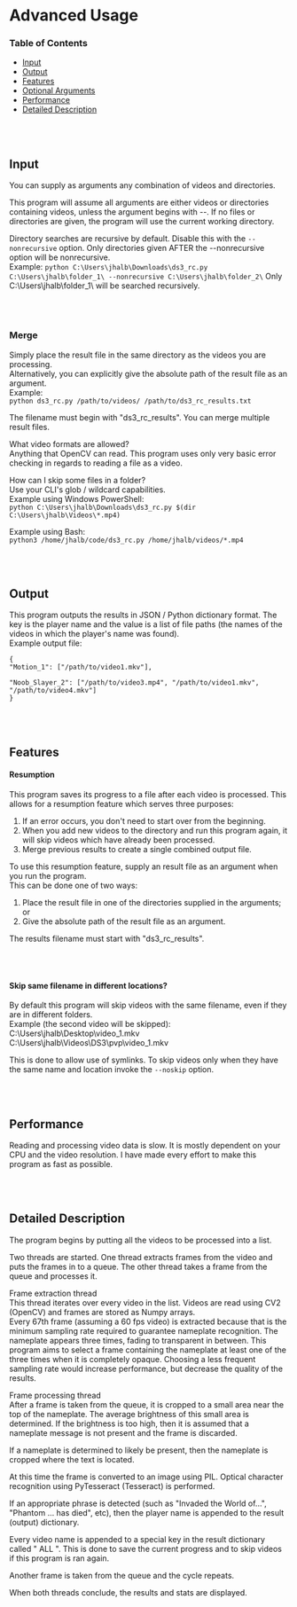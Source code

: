 # Advanced Usage

### Table of Contents
* [Input](#Input)
* [Output](#Output)
* [Features](#Features)
* [Optional Arguments](#Optional-Arguments)
* [Performance](#Performance)
* [Detailed Description](#Detailed-Description)


<br/><br/>
## Input
You can supply as arguments any combination of videos and directories.

This program will assume all arguments are either videos or directories containing videos, unless the argument begins with --.
If no files or directories are given, the program will use the current working directory.

Directory searches are recursive by default. Disable this with the `--nonrecursive` option.
Only directories given AFTER the --nonrecursive option will be nonrecursive.\
Example:
`python C:\Users\jhalb\Downloads\ds3_rc.py C:\Users\jhalb\folder_1\ --nonrecursive C:\Users\jhalb\folder_2\`
Only C:\Users\jhalb\folder_1\ will be searched recursively.


<br/><br/>
### Merge
Simply place the result file in the same directory as the videos you are processing.\
Alternatively, you can explicitly give the absolute path of the result file as an argument.\
Example:\
`python ds3_rc.py /path/to/videos/ /path/to/ds3_rc_results.txt`

The filename must begin with "ds3_rc_results".
You can merge multiple result files.



What video formats are allowed?\
Anything that OpenCV can read. This program uses only very basic error checking in regards to reading a file as a video.


How can I skip some files in a folder?\
Use your CLI's glob / wildcard capabilities.\
Example using Windows PowerShell:\
`python C:\Users\jhalb\Downloads\ds3_rc.py $(dir C:\Users\jhalb\Videos\*.mp4)`

Example using Bash:\
`python3 /home/jhalb/code/ds3_rc.py /home/jhalb/videos/*.mp4`


<br/><br/>
## Output
This program outputs the results in JSON / Python dictionary format. The key is the player name and the value is a list of file paths (the names of the videos in which the player's name was found).\
Example output file:
```
{
"Motion_1": ["/path/to/video1.mkv"],

"Noob_Slayer_2": ["/path/to/video3.mp4", "/path/to/video1.mkv", "/path/to/video4.mkv"]
}
```


<br/><br/>
## Features

#### Resumption
This program saves its progress to a file after each video is processed. This allows for a resumption feature which serves three purposes:
1. If an error occurs, you don't need to start over from the beginning.
2. When you add new videos to the directory and run this program again, it will skip videos which have already been processed.
3. Merge previous results to create a single combined output file.

To use this resumption feature, supply an result file as an argument when you run the program.\
This can be done one of two ways:
1. Place the result file in one of the directories supplied in the arguments; or
2. Give the absolute path of the result file as an argument.

The results filename must start with "ds3_rc_results".


<br/><br/>
#### Skip same filename in different locations?
By default this program will skip videos with the same filename, even if they are in different folders.\
Example (the second video will be skipped):\
C:\Users\jhalb\Desktop\video_1.mkv\
C:\Users\jhalb\Videos\DS3\pvp\video_1.mkv	

This is done to allow use of symlinks.
To skip videos only when they have the same name and location invoke the `--noskip` option.


<br/><br/>
## Performance
Reading and processing video data is slow. It is mostly dependent on your CPU and the video resolution.
I have made every effort to make this program as fast as possible.


<br/><br/>
## Detailed Description

The program begins by putting all the videos to be processed into a list.

Two threads are started. One thread extracts frames from the video and puts the frames in to a queue. The other thread takes a frame from the queue and processes it.

Frame extraction thread\
This thread iterates over every video in the list. Videos are read using CV2 (OpenCV) and frames are stored as Numpy arrays.\
Every 67th frame (assuming a 60 fps video) is extracted because that is the minimum sampling rate required to guarantee nameplate recognition. The nameplate appears three times, fading to transparent in between. This program aims to select a frame containing the nameplate at least one of the three times when it is completely opaque. Choosing a less frequent sampling rate would increase performance, but decrease the quality of the results.

Frame processing thread\
After a frame is taken from the queue, it is cropped to a small area near the top of the nameplate. The average brightness of this small area is determined. If the brightness is too high, then it is assumed that a nameplate message is not present and the frame is discarded.

If a nameplate is determined to likely be present, then the nameplate is cropped where the text is located.

At this time the frame is converted to an image using PIL. Optical character recognition using PyTesseract (Tesseract) is performed.

If an appropriate phrase is detected (such as "Invaded the World of...", "Phantom ... has died", etc), then the player name is appended to the result (output) dictionary.

Every video name is appended to a special key in the result dictionary called "  ALL  ". This is done to save the current progress and to skip videos if this program is ran again.

Another frame is taken from the queue and the cycle repeats.

When both threads conclude, the results and stats are displayed.





















